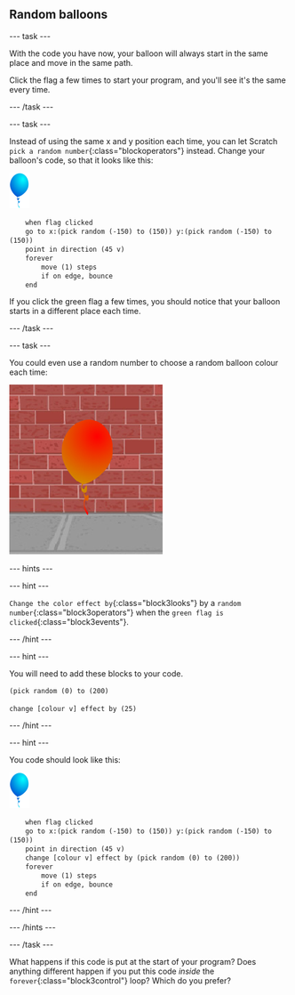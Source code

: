 ## Random balloons

--- task ---

With the code you have now, your balloon will always start in the same place and move in the same path.

Click the flag a few times to start your program, and you'll see it's the same every time.

--- /task ---

--- task ---

Instead of using the same x and y position each time, you can let Scratch `pick a random number`{:class="blockoperators"} instead. Change your balloon's code, so that it looks like this:

![balloon sprite](images/balloon-sprite.png)

```blocks3
    when flag clicked
    go to x:(pick random (-150) to (150)) y:(pick random (-150) to (150))
    point in direction (45 v)
    forever
        move (1) steps
        if on edge, bounce
    end
```

If you click the green flag a few times, you should notice that your balloon starts in a different place each time.

--- /task ---

--- task ---

You could even use a random number to choose a random balloon colour each time:

![red balloon sprite](images/balloons-colour.png)

--- hints ---

--- hint ---

`Change the color effect by`{:class="block3looks"} by a `random number`{:class="block3operators"} when the `green flag is clicked`{:class="block3events"}.

--- /hint ---

--- hint ---

You will need to add these blocks to your code.

```blocks3
(pick random (0) to (200)

change [colour v] effect by (25)
```

--- /hint ---

--- hint ---

You code should look like this:

![balloon sprite](images/balloon-sprite.png)

```blocks3
    when flag clicked
    go to x:(pick random (-150) to (150)) y:(pick random (-150) to (150))
    point in direction (45 v)
    change [colour v] effect by (pick random (0) to (200))
    forever
        move (1) steps
        if on edge, bounce
    end
```

--- /hint ---


--- /hints ---

--- /task ---

What happens if this code is put at the start of your program? Does anything different happen if you put this code _inside_ the `forever`{:class="block3control"} loop? Which do you prefer?

